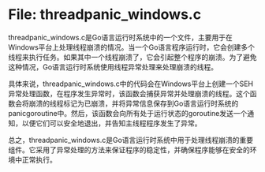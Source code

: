# File: threadpanic_windows.c

threadpanic_windows.c是Go语言运行时系统中的一个文件，主要用于在Windows平台上处理线程崩溃的情况。当一个Go语言程序运行时，它会创建多个线程来执行任务。如果其中一个线程崩溃了，它会引起整个程序的崩溃。为了避免这种情况，Go语言运行时系统使用线程异常处理来处理崩溃的线程。

具体来说，threadpanic_windows.c中的代码会在Windows平台上创建一个SEH异常处理函数，在程序发生异常时，该函数会捕获异常并处理崩溃的线程。这个函数会将崩溃的线程标记为已崩溃，并将异常信息保存到Go语言运行时系统的panicgoroutine中。然后，该函数会向所有处于运行状态的goroutine发送一个通知，以便它们可以安全地退出，并告知主线程程序发生了异常。

总之，threadpanic_windows.c是Go语言运行时系统中用于处理线程崩溃的重要组件。它采用了异常处理的方法来保证程序的稳定性，并确保程序能够在安全的环境中正常执行。

